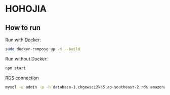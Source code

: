 # HOHOJIA

## How to run

Run with Docker:
```bash
sudo docker-compose up -d --build
```

Run without Docker:
```bash
npm start
```

RDS connection
```bash 
mysql -u admin -p -h database-1.chgewsci2ke5.ap-southeast-2.rds.amazonaws.com
```